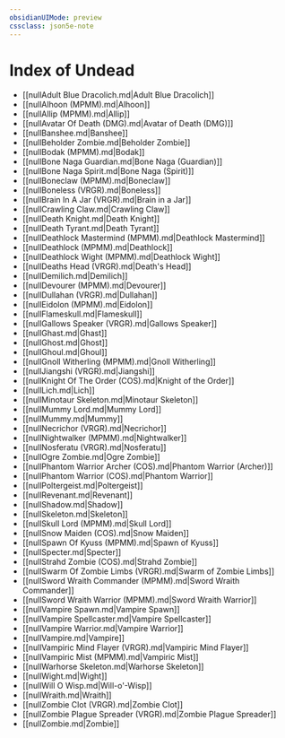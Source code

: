 ```yaml
---
obsidianUIMode: preview
cssclass: json5e-note
---
```

# Index of Undead

- [[nullAdult Blue Dracolich.md|Adult Blue Dracolich]]
- [[nullAlhoon (MPMM).md|Alhoon]]
- [[nullAllip (MPMM).md|Allip]]
- [[nullAvatar Of Death (DMG).md|Avatar of Death (DMG)]]
- [[nullBanshee.md|Banshee]]
- [[nullBeholder Zombie.md|Beholder Zombie]]
- [[nullBodak (MPMM).md|Bodak]]
- [[nullBone Naga Guardian.md|Bone Naga (Guardian)]]
- [[nullBone Naga Spirit.md|Bone Naga (Spirit)]]
- [[nullBoneclaw (MPMM).md|Boneclaw]]
- [[nullBoneless (VRGR).md|Boneless]]
- [[nullBrain In A Jar (VRGR).md|Brain in a Jar]]
- [[nullCrawling Claw.md|Crawling Claw]]
- [[nullDeath Knight.md|Death Knight]]
- [[nullDeath Tyrant.md|Death Tyrant]]
- [[nullDeathlock Mastermind (MPMM).md|Deathlock Mastermind]]
- [[nullDeathlock (MPMM).md|Deathlock]]
- [[nullDeathlock Wight (MPMM).md|Deathlock Wight]]
- [[nullDeaths Head (VRGR).md|Death's Head]]
- [[nullDemilich.md|Demilich]]
- [[nullDevourer (MPMM).md|Devourer]]
- [[nullDullahan (VRGR).md|Dullahan]]
- [[nullEidolon (MPMM).md|Eidolon]]
- [[nullFlameskull.md|Flameskull]]
- [[nullGallows Speaker (VRGR).md|Gallows Speaker]]
- [[nullGhast.md|Ghast]]
- [[nullGhost.md|Ghost]]
- [[nullGhoul.md|Ghoul]]
- [[nullGnoll Witherling (MPMM).md|Gnoll Witherling]]
- [[nullJiangshi (VRGR).md|Jiangshi]]
- [[nullKnight Of The Order (COS).md|Knight of the Order]]
- [[nullLich.md|Lich]]
- [[nullMinotaur Skeleton.md|Minotaur Skeleton]]
- [[nullMummy Lord.md|Mummy Lord]]
- [[nullMummy.md|Mummy]]
- [[nullNecrichor (VRGR).md|Necrichor]]
- [[nullNightwalker (MPMM).md|Nightwalker]]
- [[nullNosferatu (VRGR).md|Nosferatu]]
- [[nullOgre Zombie.md|Ogre Zombie]]
- [[nullPhantom Warrior Archer (COS).md|Phantom Warrior (Archer)]]
- [[nullPhantom Warrior (COS).md|Phantom Warrior]]
- [[nullPoltergeist.md|Poltergeist]]
- [[nullRevenant.md|Revenant]]
- [[nullShadow.md|Shadow]]
- [[nullSkeleton.md|Skeleton]]
- [[nullSkull Lord (MPMM).md|Skull Lord]]
- [[nullSnow Maiden (COS).md|Snow Maiden]]
- [[nullSpawn Of Kyuss (MPMM).md|Spawn of Kyuss]]
- [[nullSpecter.md|Specter]]
- [[nullStrahd Zombie (COS).md|Strahd Zombie]]
- [[nullSwarm Of Zombie Limbs (VRGR).md|Swarm of Zombie Limbs]]
- [[nullSword Wraith Commander (MPMM).md|Sword Wraith Commander]]
- [[nullSword Wraith Warrior (MPMM).md|Sword Wraith Warrior]]
- [[nullVampire Spawn.md|Vampire Spawn]]
- [[nullVampire Spellcaster.md|Vampire Spellcaster]]
- [[nullVampire Warrior.md|Vampire Warrior]]
- [[nullVampire.md|Vampire]]
- [[nullVampiric Mind Flayer (VRGR).md|Vampiric Mind Flayer]]
- [[nullVampiric Mist (MPMM).md|Vampiric Mist]]
- [[nullWarhorse Skeleton.md|Warhorse Skeleton]]
- [[nullWight.md|Wight]]
- [[nullWill O Wisp.md|Will-o'-Wisp]]
- [[nullWraith.md|Wraith]]
- [[nullZombie Clot (VRGR).md|Zombie Clot]]
- [[nullZombie Plague Spreader (VRGR).md|Zombie Plague Spreader]]
- [[nullZombie.md|Zombie]]
